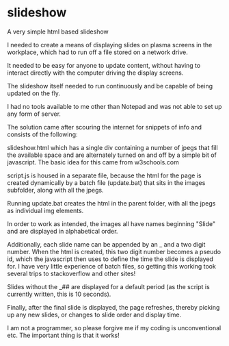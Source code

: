 # slideshow
A very simple html based slideshow

I needed to create a means of displaying slides on plasma screens in the workplace,
which had to run off a file stored on a network drive.

It needed to be easy for anyone to update content, without having to interact directly
with the computer driving the display screens.

The slideshow itself needed to run continuously and be capable of being updated on
the fly.

I had no tools available to me other than Notepad and was not able to set up any form
of server.

The solution came after scouring the internet for snippets of info and consists of the
following:

slideshow.html which has a single div containing a number of jpegs that fill the
available space and are alternately turned on and off by a simple bit of javascript. The
basic idea for this came from w3schools.com

script.js is housed in a separate file, because the html for the page is created dynamically by a
batch file (update.bat) that sits in the images subfolder, along with all the jpegs.

Running update.bat creates the html in the parent folder, with all the jpegs as
individual img elements.

In order to work as intended, the images all have names beginning "Slide" and are displayed
in alphabetical order.

Additionally, each slide name can be appended by an _ and a two digit number. When the html
is created, this two digit number becomes a pseudo id, which the javascript then uses to
define the time the slide is displayed for. I have very little experience of batch files,
so getting this working took several trips to stackoverflow and other sites!

Slides without the _## are displayed for a default period (as the script is currently written,
this is 10 seconds).

Finally, after the final slide is displayed, the page refreshes, thereby picking up any new
slides, or changes to slide order and display time.

I am not a programmer, so please forgive me if my coding is unconventional etc. The important
thing is that it works!
